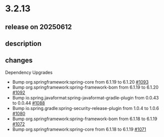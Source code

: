 # 3.2.13

## release on 20250612

## description

## changes

Dependency Upgrades

* Bump org.springframework:spring-core from 6.1.19 to 6.1.20 <a href="https://github.com/spring-projects/spring-ldap/pull/1093" data-hovercard-type="pull_request" data-hovercard-url="/spring-projects/spring-ldap/pull/1093/hovercard">#1093</a>
* Bump org.springframework:spring-framework-bom from 6.1.19 to 6.1.20 <a href="https://github.com/spring-projects/spring-ldap/pull/1092" data-hovercard-type="pull_request" data-hovercard-url="/spring-projects/spring-ldap/pull/1092/hovercard">#1092</a>
* Bump io.spring.javaformat:spring-javaformat-gradle-plugin from 0.0.43 to 0.0.44 <a href="https://github.com/spring-projects/spring-ldap/pull/1088" data-hovercard-type="pull_request" data-hovercard-url="/spring-projects/spring-ldap/pull/1088/hovercard">#1088</a>
* Bump io.spring.gradle:spring-security-release-plugin from 1.0.4 to 1.0.6 <a href="https://github.com/spring-projects/spring-ldap/pull/1080" data-hovercard-type="pull_request" data-hovercard-url="/spring-projects/spring-ldap/pull/1080/hovercard">#1080</a>
* Bump org.springframework:spring-framework-bom from 6.1.18 to 6.1.19 <a href="https://github.com/spring-projects/spring-ldap/pull/1072" data-hovercard-type="pull_request" data-hovercard-url="/spring-projects/spring-ldap/pull/1072/hovercard">#1072</a>
* Bump org.springframework:spring-core from 6.1.18 to 6.1.19 <a href="https://github.com/spring-projects/spring-ldap/pull/1071" data-hovercard-type="pull_request" data-hovercard-url="/spring-projects/spring-ldap/pull/1071/hovercard">#1071</a>

